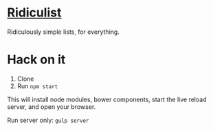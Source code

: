 [Ridiculist](http://dev-coop.github.io/ridiculist-webapp)
==========

Ridiculously simple lists, for everything.

# Hack on it

1. Clone
3. Run `npm start`

This will install node modules, bower components, start the live reload server, and open your browser.

Run server only: `gulp server`
